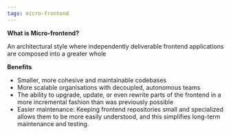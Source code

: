 ```yaml
---
tags: micro-frontend
---
```


**What is Micro-frontend?**

An architectural style where independently deliverable frontend applications are composed into a greater whole

**Benefits**
- Smaller, more cohesive and maintainable codebases
- More scalable organisations with decoupled, autonomous teams
- The ability to upgrade, update, or even rewrite parts of the frontend in a more incremental fashion than was previously possible
- Easier maintenance: Keeping frontend repositories small and specialized allows them to be more easily understood, and this simplifies long-term maintenance and testing.